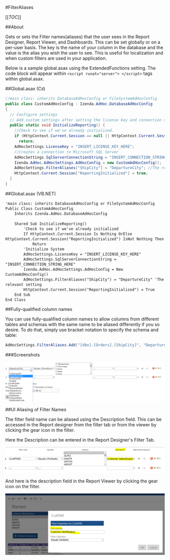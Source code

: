 #FilterAliases

[[_TOC_]]

##About

Gets or sets the Filter names(aliases) that the user sees in the Report Designer, Report Viewer, and Dashboards. This can be set globally or on a per-user basis. The key is the name of your column in the database and the value is the alias you wish the user to see. This is useful for localization and when custom filters are used in your application.

Below is a sample global.asax using the ExtendedFunctions setting. The code block will appear within ``<script runat="server"> </script>`` tags within global.asax.

##Global.asax (C♯)

```csharp
//main class: inherits DatabaseAdHocConfig or FileSystemAdHocConfig
public class CustomAdHocConfig : Izenda.AdHoc.DatabaseAdHocConfig
{
  // Configure settings
  // Add custom settings after setting the license key and connection string by overriding the ConfigureSettings() method
  public static void InitializeReporting() {
    //Check to see if we've already initialized.
    if (HttpContext.Current.Session == null || HttpContext.Current.Session["ReportingInitialized"] != null)
      return;
    AdHocSettings.LicenseKey = "INSERT_LICENSE_KEY_HERE";
    //Creates a connection to Microsoft SQL Server
    AdHocSettings.SqlServerConnectionString = "INSERT_CONNECTION_STRING_HERE";
    Izenda.AdHoc.AdHocSettings.AdHocConfig = new CustomAdHocConfig();
    AdHocSettings.FilterAliases["ShipCity"] = "DepartureCity"; //The relevant setting
    HttpContext.Current.Session["ReportingInitialized"] = true;
  }
}
```

##Global.asax (VB.NET)

```visualbasic
'main class: inherits DatabaseAdHocConfig or FileSystemAdHocConfig
Public Class CustomAdHocConfig
    Inherits Izenda.AdHoc.DatabaseAdHocConfig

    Shared Sub InitializeReporting()
        'Check to see if we've already initialized
        If HttpContext.Current.Session Is Nothing OrElse HttpContext.Current.Session("ReportingInitialized") IsNot Nothing Then
            Return
        'Initialize System
        AdHocSettings.LicenseKey = "INSERT_LICENSE_KEY_HERE"
        AdHocSettings.SqlServerConnectionString = "INSERT_CONNECTION_STRING_HERE"
        Izenda.AdHoc.AdHocSettings.AdHocConfig = New CustomAdHocConfig()
        AdHocSettings.FilterAliases("ShipCity") = "DepartureCity" 'The relevant setting
        HttpContext.Current.Session("ReportingInitialized") = True
    End Sub
End Class
```

##Fully-qualified column names

You can use fully-qualified column names to allow columns from different tables and schemas with the same name to be aliased differently if you so desire. To do that, simply use bracket notation to specify the schema and table:

```csharp
AdHocSettings.FilterAliases.Add("[dbo].[Orders].[ShipCity]", "DepartureCity");
```

###Screenshots

![](/Home/2016-01-07-17_49_26-Report-Designer.png)

##UI Aliasing of Filter Names

The filter field name can be aliased using the Description field. This can be accessed in the Report designer from the filter tab or from the viewer by clicking the gear icon in the filter.

Here the Description can be entered in the Report Designer's Filter Tab.

![](/Guides/ReportDesign/5.0-Filters-tab/rdfilter.png)

And here is the description field in the Report Viewer by clicking the gear icon on the filter.

![](/Guides/ReportDesign/5.0-Filters-tab/vw1filter.png)
